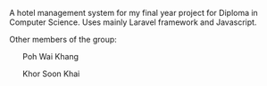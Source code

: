 A hotel management system for my final year project for Diploma in Computer Science. Uses mainly Laravel framework and Javascript.

Other members of the group:
<ul>Poh Wai Khang</ul>
<ul>Khor Soon Khai</ul>
